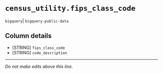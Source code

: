 # `census_utility.fips_class_code`
`bigquery`| `bigquery-public-data`

## Column details
* [STRING]    `fips_class_code`
* [STRING]    `code_description`

-------------------------------------------------------------------------------
*Do not make edits above this line.*
